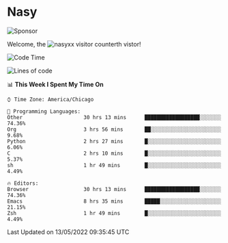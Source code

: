 # Nasy

<!--
<p align="center">
<img height="200" src="https://github-readme-stats.vercel.app/api?username=nasyxx&count_private=true&show_icons=true&theme=dracula&include_all_commits=true"/>
<img height="200" src="https://github-readme-stats.vercel.app/api/top-langs/?username=nasyxx&theme=dracula&hide=html,jupyter+notebook&count_private=true&show_icons=true"/>
</p>

  
----------------
-->

![Sponsor](https://img.shields.io/static/v1.svg?label=Sponsor&message=%E2%9D%A4&logo=GitHub&style=flat&color=pink)
 
Welcome, the ![nasyxx visitor counter](https://count.getloli.com/get/@nasyxx?theme=rule34)th vistor!
 
<!--START_SECTION:waka-->
![Code Time](http://img.shields.io/badge/Code%20Time-2%2C362%20hrs%2028%20mins-blue)

![Lines of code](https://img.shields.io/badge/From%20Hello%20World%20I%27ve%20Written-5%20Million%20lines%20of%20code-blue)

📊 **This Week I Spent My Time On** 

```text
⌚︎ Time Zone: America/Chicago

💬 Programming Languages: 
Other                    30 hrs 13 mins      ██████████████████░░░░░░░   74.36% 
Org                      3 hrs 56 mins       ██░░░░░░░░░░░░░░░░░░░░░░░   9.68% 
Python                   2 hrs 27 mins       █░░░░░░░░░░░░░░░░░░░░░░░░   6.06% 
C                        2 hrs 10 mins       █░░░░░░░░░░░░░░░░░░░░░░░░   5.37% 
sh                       1 hr 49 mins        █░░░░░░░░░░░░░░░░░░░░░░░░   4.49%

🔥 Editors: 
Browser                  30 hrs 13 mins      ██████████████████░░░░░░░   74.36% 
Emacs                    8 hrs 35 mins       █████░░░░░░░░░░░░░░░░░░░░   21.15% 
Zsh                      1 hr 49 mins        █░░░░░░░░░░░░░░░░░░░░░░░░   4.49%

```


 Last Updated on 13/05/2022 09:35:45 UTC
<!--END_SECTION:waka-->

<!-- ![visitors](https://visitor-badge.laobi.icu/badge?page_id=nasyxx.nasyxx) -->
